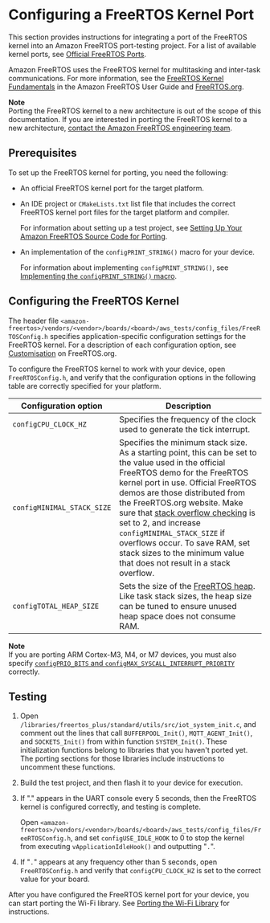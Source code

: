 # Configuring a FreeRTOS Kernel Port<a name="afr-porting-kernel"></a>

This section provides instructions for integrating a port of the FreeRTOS kernel into an Amazon FreeRTOS port\-testing project\. For a list of available kernel ports, see [Official FreeRTOS Ports](https://freertos.org/RTOS_ports.html)\.

Amazon FreeRTOS uses the FreeRTOS kernel for multitasking and inter\-task communications\. For more information, see the [FreeRTOS Kernel Fundamentals](https://docs.aws.amazon.com/freertos/latest/userguide/dev-guide-freertos-kernel.html) in the Amazon FreeRTOS User Guide and [FreeRTOS\.org](https://freertos.org/index.html)\.

**Note**  
Porting the FreeRTOS kernel to a new architecture is out of the scope of this documentation\. If you are interested in porting the FreeRTOS kernel to a new architecture, [contact the Amazon FreeRTOS engineering team](https://freertos.org/RTOS-contact-and-support.html)\.

## Prerequisites<a name="porting-prereqs-kernel"></a>

To set up the FreeRTOS kernel for porting, you need the following:
+ An official FreeRTOS kernel port for the target platform\.
+ An IDE project or `CMakeLists.txt` list file that includes the correct FreeRTOS kernel port files for the target platform and compiler\.

  For information about setting up a test project, see [Setting Up Your Amazon FreeRTOS Source Code for Porting](porting-set-up-project.md)\.
+ An implementation of the `configPRINT_STRING()` macro for your device\.

  For information about implementing `configPRINT_STRING()`, see [Implementing the `configPRINT_STRING()` macro](afr-porting-config.md)\.

## Configuring the FreeRTOS Kernel<a name="porting-steps-kernel"></a>

The header file `<amazon-freertos>/vendors/<vendor>/boards/<board>/aws_tests/config_files/FreeRTOSConfig.h` specifies application\-specific configuration settings for the FreeRTOS kernel\. For a description of each configuration option, see [Customisation](https://freertos.org/a00110.html) on FreeRTOS\.org\.

To configure the FreeRTOS kernel to work with your device, open `FreeRTOSConfig.h`, and verify that the configuration options in the following table are correctly specified for your platform\.


| Configuration option | Description | 
| --- | --- | 
|  `configCPU_CLOCK_HZ`  |  Specifies the frequency of the clock used to generate the tick interrupt\.  | 
|  `configMINIMAL_STACK_SIZE`  |  Specifies the minimum stack size\. As a starting point, this can be set to the value used in the official FreeRTOS demo for the FreeRTOS kernel port in use\. Official FreeRTOS demos are those distributed from the FreeRTOS\.org website\. Make sure that [stack overflow checking](https://www.freertos.org/Stacks-and-stack-overflow-checking.html) is set to 2, and increase `configMINIMAL_STACK_SIZE` if overflows occur\. To save RAM, set stack sizes to the minimum value that does not result in a stack overflow\.  | 
|  `configTOTAL_HEAP_SIZE`  |  Sets the size of the [FreeRTOS heap](https://www.freertos.org/a00111.html)\. Like task stack sizes, the heap size can be tuned to ensure unused heap space does not consume RAM\.  | 

**Note**  
If you are porting ARM Cortex\-M3, M4, or M7 devices, you must also specify [`configPRIO_BITS` and `configMAX_SYSCALL_INTERRUPT_PRIORITY`](https://www.freertos.org/RTOS-Cortex-M3-M4.html) correctly\.

## Testing<a name="porting-testing-kernel"></a>

1. Open `/libraries/freertos_plus/standard/utils/src/iot_system_init.c`, and comment out the lines that call `BUFFERPOOL_Init()`, `MQTT_AGENT_Init()`, and `SOCKETS_Init()` from within function `SYSTEM_Init()`\. These initialization functions belong to libraries that you haven't ported yet\. The porting sections for those libraries include instructions to uncomment these functions\.

1. Build the test project, and then flash it to your device for execution\.

1. If "\." appears in the UART console every 5 seconds, then the FreeRTOS kernel is configured correctly, and testing is complete\.

   Open `<amazon-freertos>/vendors/<vendor>/boards/<board>/aws_tests/config_files/FreeRTOSConfig.h`, and set `configUSE_IDLE_HOOK` to 0 to stop the kernel from executing `vApplicationIdleHook()` and outputting "`.`"\.

1. If "`.`" appears at any frequency other than 5 seconds, open `FreeRTOSConfig.h` and verify that `configCPU_CLOCK_HZ` is set to the correct value for your board\.

After you have configured the FreeRTOS kernel port for your device, you can start porting the Wi\-Fi library\. See [Porting the Wi\-Fi Library](afr-porting-wifi.md) for instructions\.